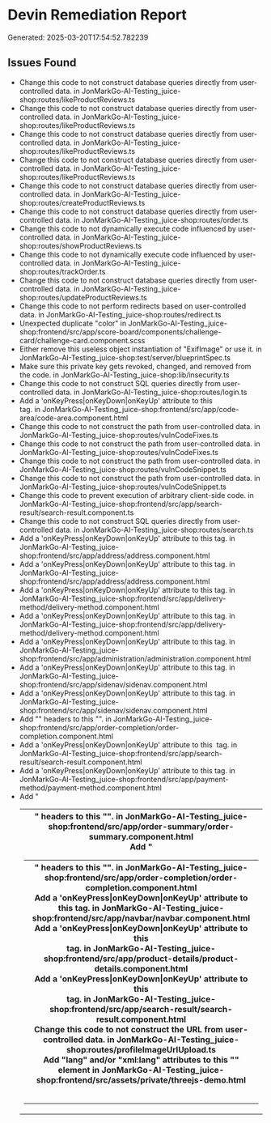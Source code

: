 # Devin Remediation Report

Generated: 2025-03-20T17:54:52.782239

## Issues Found

- Change this code to not construct database queries directly from user-controlled data. in JonMarkGo-AI-Testing_juice-shop:routes/likeProductReviews.ts
- Change this code to not construct database queries directly from user-controlled data. in JonMarkGo-AI-Testing_juice-shop:routes/likeProductReviews.ts
- Change this code to not construct database queries directly from user-controlled data. in JonMarkGo-AI-Testing_juice-shop:routes/likeProductReviews.ts
- Change this code to not construct database queries directly from user-controlled data. in JonMarkGo-AI-Testing_juice-shop:routes/likeProductReviews.ts
- Change this code to not construct database queries directly from user-controlled data. in JonMarkGo-AI-Testing_juice-shop:routes/createProductReviews.ts
- Change this code to not construct database queries directly from user-controlled data. in JonMarkGo-AI-Testing_juice-shop:routes/order.ts
- Change this code to not dynamically execute code influenced by user-controlled data. in JonMarkGo-AI-Testing_juice-shop:routes/showProductReviews.ts
- Change this code to not dynamically execute code influenced by user-controlled data. in JonMarkGo-AI-Testing_juice-shop:routes/trackOrder.ts
- Change this code to not construct database queries directly from user-controlled data. in JonMarkGo-AI-Testing_juice-shop:routes/updateProductReviews.ts
- Change this code to not perform redirects based on user-controlled data. in JonMarkGo-AI-Testing_juice-shop:routes/redirect.ts
- Unexpected duplicate "color" in JonMarkGo-AI-Testing_juice-shop:frontend/src/app/score-board/components/challenge-card/challenge-card.component.scss
- Either remove this useless object instantiation of "ExifImage" or use it. in JonMarkGo-AI-Testing_juice-shop:test/server/blueprintSpec.ts
- Make sure this private key gets revoked, changed, and removed from the code. in JonMarkGo-AI-Testing_juice-shop:lib/insecurity.ts
- Change this code to not construct SQL queries directly from user-controlled data. in JonMarkGo-AI-Testing_juice-shop:routes/login.ts
- Add a 'onKeyPress|onKeyDown|onKeyUp' attribute to this <div> tag. in JonMarkGo-AI-Testing_juice-shop:frontend/src/app/code-area/code-area.component.html
- Change this code to not construct the path from user-controlled data. in JonMarkGo-AI-Testing_juice-shop:routes/vulnCodeFixes.ts
- Change this code to not construct the path from user-controlled data. in JonMarkGo-AI-Testing_juice-shop:routes/vulnCodeFixes.ts
- Change this code to not construct the path from user-controlled data. in JonMarkGo-AI-Testing_juice-shop:routes/vulnCodeSnippet.ts
- Change this code to not construct the path from user-controlled data. in JonMarkGo-AI-Testing_juice-shop:routes/vulnCodeSnippet.ts
- Change this code to prevent execution of arbitrary client-side code. in JonMarkGo-AI-Testing_juice-shop:frontend/src/app/search-result/search-result.component.ts
- Change this code to not construct SQL queries directly from user-controlled data. in JonMarkGo-AI-Testing_juice-shop:routes/search.ts
- Add a 'onKeyPress|onKeyDown|onKeyUp' attribute to this <mat-radio-button> tag. in JonMarkGo-AI-Testing_juice-shop:frontend/src/app/address/address.component.html
- Add a 'onKeyPress|onKeyDown|onKeyUp' attribute to this <mat-row> tag. in JonMarkGo-AI-Testing_juice-shop:frontend/src/app/address/address.component.html
- Add a 'onKeyPress|onKeyDown|onKeyUp' attribute to this <mat-radio-button> tag. in JonMarkGo-AI-Testing_juice-shop:frontend/src/app/delivery-method/delivery-method.component.html
- Add a 'onKeyPress|onKeyDown|onKeyUp' attribute to this <mat-row> tag. in JonMarkGo-AI-Testing_juice-shop:frontend/src/app/delivery-method/delivery-method.component.html
- Add a 'onKeyPress|onKeyDown|onKeyUp' attribute to this <mat-cell> tag. in JonMarkGo-AI-Testing_juice-shop:frontend/src/app/administration/administration.component.html
- Add a 'onKeyPress|onKeyDown|onKeyUp' attribute to this <mat-list-item> tag. in JonMarkGo-AI-Testing_juice-shop:frontend/src/app/sidenav/sidenav.component.html
- Add a 'onKeyPress|onKeyDown|onKeyUp' attribute to this <mat-list-item> tag. in JonMarkGo-AI-Testing_juice-shop:frontend/src/app/sidenav/sidenav.component.html
- Add "<th>" headers to this "<table>". in JonMarkGo-AI-Testing_juice-shop:frontend/src/app/order-completion/order-completion.component.html
- Add a 'onKeyPress|onKeyDown|onKeyUp' attribute to this <img> tag. in JonMarkGo-AI-Testing_juice-shop:frontend/src/app/search-result/search-result.component.html
- Add a 'onKeyPress|onKeyDown|onKeyUp' attribute to this <mat-radio-button> tag. in JonMarkGo-AI-Testing_juice-shop:frontend/src/app/payment-method/payment-method.component.html
- Add "<th>" headers to this "<table>". in JonMarkGo-AI-Testing_juice-shop:frontend/src/app/order-summary/order-summary.component.html
- Add "<th>" headers to this "<table>". in JonMarkGo-AI-Testing_juice-shop:frontend/src/app/order-completion/order-completion.component.html
- Add a 'onKeyPress|onKeyDown|onKeyUp' attribute to this <mat-radio-button> tag. in JonMarkGo-AI-Testing_juice-shop:frontend/src/app/navbar/navbar.component.html
- Add a 'onKeyPress|onKeyDown|onKeyUp' attribute to this <div> tag. in JonMarkGo-AI-Testing_juice-shop:frontend/src/app/product-details/product-details.component.html
- Add a 'onKeyPress|onKeyDown|onKeyUp' attribute to this <div> tag. in JonMarkGo-AI-Testing_juice-shop:frontend/src/app/search-result/search-result.component.html
- Change this code to not construct the URL from user-controlled data. in JonMarkGo-AI-Testing_juice-shop:routes/profileImageUrlUpload.ts
- Add "lang" and/or "xml:lang" attributes to this "<html>" element in JonMarkGo-AI-Testing_juice-shop:frontend/src/assets/private/threejs-demo.html
